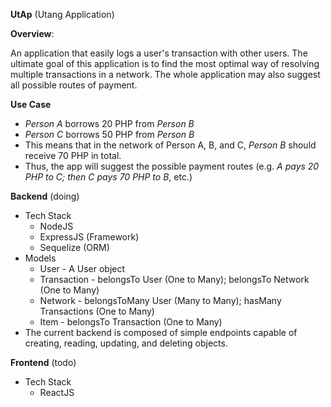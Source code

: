 **UtAp** (Utang Application)

**Overview**:

An application that easily logs a user's transaction with other users. The ultimate goal of this application is to find the most optimal way of resolving multiple transactions in a network. The whole application may also suggest all possible routes of payment.

**Use Case**
- *Person A* borrows 20 PHP from *Person B*
- *Person C* borrows 50 PHP from *Person B*
- This means that in the network of Person A, B, and C, *Person B* should receive 70 PHP in total.
- Thus, the app will suggest the possible payment routes (e.g. *A pays 20 PHP to C; then C pays 70 PHP to B*, etc.)

**Backend** (doing)
- Tech Stack
   - NodeJS
   - ExpressJS (Framework)
   - Sequelize (ORM)
- Models
   - User - A User object
   - Transaction - belongsTo User (One to Many); belongsTo Network (One to Many)
   - Network - belongsToMany User (Many to Many); hasMany Transactions (One to Many)
   - Item - belongsTo Transaction (One to Many)
- The current backend is composed of simple endpoints capable of creating, reading, updating, and deleting objects.

**Frontend** (todo)
- Tech Stack
   - ReactJS
